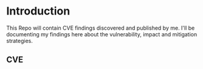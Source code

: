 # Introduction
This Repo will contain CVE findings discovered and published by me. I'll be documenting my findings here about the vulnerability, impact and mitigation strategies.

## CVE 
